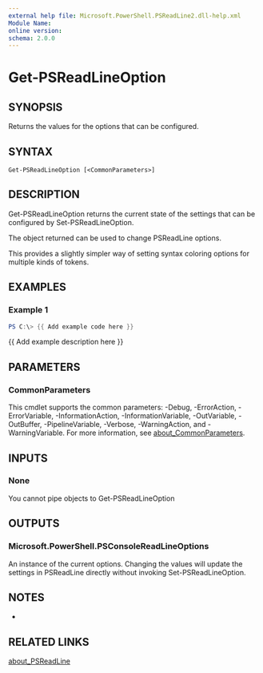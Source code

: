 ```yaml
---
external help file: Microsoft.PowerShell.PSReadLine2.dll-help.xml
Module Name:
online version:
schema: 2.0.0
---
```


# Get-PSReadLineOption

## SYNOPSIS
Returns the values for the options that can be configured.

## SYNTAX

```
Get-PSReadLineOption [<CommonParameters>]
```

## DESCRIPTION
Get-PSReadLineOption returns the current state of the settings that can be configured by Set-PSReadLineOption.

The object returned can be used to change PSReadLine options.

This provides a slightly simpler way of setting syntax coloring options for multiple kinds of tokens.

## EXAMPLES

### Example 1
```powershell
PS C:\> {{ Add example code here }}
```

{{ Add example description here }}

## PARAMETERS

### CommonParameters
This cmdlet supports the common parameters: -Debug, -ErrorAction, -ErrorVariable, -InformationAction, -InformationVariable, -OutVariable, -OutBuffer, -PipelineVariable, -Verbose, -WarningAction, and -WarningVariable. For more information, see [about_CommonParameters](http://go.microsoft.com/fwlink/?LinkID=113216).

## INPUTS

### None
You cannot pipe objects to Get-PSReadLineOption

## OUTPUTS

### Microsoft.PowerShell.PSConsoleReadLineOptions
An instance of the current options.
Changing the values will update the settings in PSReadLine directly without invoking Set-PSReadLineOption.

## NOTES
*

## RELATED LINKS

[about_PSReadLine]()

